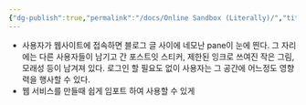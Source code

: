```yaml
---
{"dg-publish":true,"permalink":"/docs/Online Sandbox (Literally)/","title":"Online Sandbox (Literally)"}
---
```


- 사용자가 웹사이트에 접속하면 블로그 글 사이에 네모난 pane이 눈에 띈다. 그 자리에는 다른 사용자들이 남기고 간 포스트잇 스티커, 제한된 잉크로 쓰여진 작은 그림, 모래성 등이 남겨져 있다. 로그인 할 필요도 없이 사용자는 그 공간에 어느정도 영향력을 행사할 수 있다.
- 웹 서비스를 만들때 쉽게 임포트 하여 사용할 수 있게 
